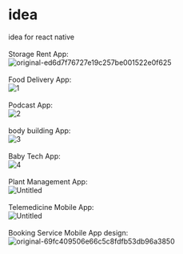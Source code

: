 # idea
idea for react native
<br><br>
Storage Rent App:
<br>
![original-ed6d7f76727e19c257be001522e0f625](https://github.com/omidreact/idea/assets/116552870/b9bd1ff0-6ba0-443a-ba44-6ccded29e757)
<br><br>
Food Delivery App:
<br>
![1](https://user-images.githubusercontent.com/116552870/236920196-7a17ca88-341c-49cf-baa7-a1a3f6b06ae9.jpg)
<br><br>
Podcast App:
<br>
![2](https://user-images.githubusercontent.com/116552870/236920867-365c5b4e-0735-48c3-85f9-6f00d3c8f44a.jpg)
<br><br>
body building App:
<br>
![3](https://github.com/omidreact/idea/assets/116552870/0e02da2b-d7b8-4a2e-b527-d0b7496b1eb5)
<br><br>
Baby Tech App:
<br>
![4](https://github.com/omidreact/idea/assets/116552870/b488d740-a1d7-4399-a367-860a0a059a18)
<br><br>
Plant Management App:
<br>
![Untitled](https://github.com/omidreact/idea/assets/116552870/63b84caf-ddec-4ced-8044-3570a9256b2d)
<br><br>
Telemedicine Mobile App:
<br>
![Untitled](https://github.com/omidreact/idea/assets/116552870/35233bc9-6988-45a9-9beb-c7777d9f9563)
<br><br>
Booking Service Mobile App design: 
<br>
![original-69fc409506e66c5c8fdfb53db96a3850](https://github.com/omidreact/idea/assets/116552870/44d0553d-6c97-48e3-be51-a0055e310659)

